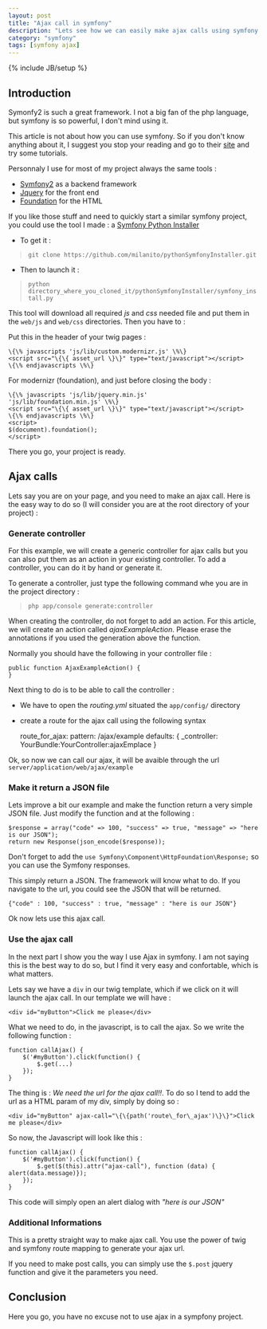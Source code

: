 ```yaml
---
layout: post
title: "Ajax call in symfony"
description: "Lets see how we can easily make ajax calls using symfony Framework"
category: "symfony"
tags: [symfony ajax]
---
```

{% include JB/setup %}

## Introduction

Symonfy2 is such a great framework. I not a big fan of the php
language, but symfony is so powerful, I don't mind using it.

This article is not about how you can use symfony. So if you don't
know anything about it, I suggest you stop your reading and go
to their [site](http://symfony.com/) and try some tutorials.

Personnaly I use for most of my project always the same tools :
* [Symfony2](http://symfony.com/) as a backend framework
* [Jquery](http://jquery.com/) for the front end
* [Foundation](http://foundation.zurb.com/) for the HTML

If you like those stuff and need to quickly start a similar symfony
project, you could use the tool I made :
a [Symfony Python Installer](https://github.com/milanito/pythonSymfonyInstaller)

* To get it :

> `git clone https://github.com/milanito/pythonSymfonyInstaller.git`

* Then to launch it :

> `python directory_where_you_cloned_it/pythonSymfonyInstaller/symfony_install.py`

This tool will download all required _js_ and _css_ needed file and
put them in the `web/js` and `web/css` directories. Then you have to :

Put this in the header of your twig pages :

    \{\% javascripts 'js/lib/custom.modernizr.js' \%\}
    <script src="\{\{ asset_url \}\}" type="text/javascript"></script>
    \{\% endjavascripts \%\}

For modernizr (foundation), and just before closing the body :

    \{\% javascripts 'js/lib/jquery.min.js'
    'js/lib/foundation.min.js' \%\}
    <script src="\{\{ asset_url \}\}" type="text/javascript"></script>
    \{\% endjavascripts \%\}
    <script>
    $(document).foundation();
    </script>

There you go, your project is ready.

## Ajax calls

Lets say you are on your page, and you need to make an ajax call. Here is
the easy way to do so (I will consider you are at the root directory of
your project) :

### Generate controller

For this example, we will create a generic controller for ajax calls but
you can also put them as an action in your existing controller. To add a
controller, you can do it by hand or generate it.

To generate a controller, just type the following command whe you are
in the project directory :

> `php app/console generate:controller`

When creating the controller, do not forget to add an action. For this
article, we will create an action called _ajaxExampleAction_. Please
erase the annotations if you used the generation above the function.

Normally you should have the following in your controller file :

    public function AjaxExampleAction() {
    }

Next thing to do is to be able to call the controller :

* We have to open the _routing.yml_ situated the `app/config/` directory
* create a route for the ajax call using the following syntax

    route_for_ajax:
    pattern:   /ajax/example
    defaults:  \{ \_controller: YourBundle:YourController:ajaxEmplace \}

Ok, so now we can call our ajax, it will be avaible through the url
`server/application/web/ajax/example`

### Make it return a JSON file

Lets improve a bit our example and make the function return a very simple
JSON file. Just modify the function and at the following :

    $response = array("code" => 100, "success" => true, "message" => "here is our JSON");
    return new Response(json_encode($response));

Don't forget to add the `use Symfony\Component\HttpFoundation\Response;`
so you can use the Symfony responses.

This simply return a JSON. The framework will know what to do. If you
navigate to the url, you could see the JSON that will be returned.

    {"code" : 100, "success" : true, "message" : "here is our JSON"}

Ok now lets use this ajax call.

### Use the ajax call

In the next part I show you the way I use Ajax in symfony. I am not
saying this is the best way to do so, but I find it very easy and
confortable, which is what matters.

Lets say we have a `div` in our twig template, which if we click
on it will launch the ajax call. In our template we will have :

    <div id="myButton">Click me please</div>

What we need to do, in the javascript, is to call the ajax. So we
write the following function :

    function callAjax() {
        $('#myButton').click(function() {
            $.get(...)
        });
    }

The thing is : _We need the url for the ajax call!!_. To do so I tend
to add the url as a HTML param of my div, simply by doing so :

    <div id="myButton" ajax-call="\{\{path('route\_for\_ajax')\}\}">Click me please</div>

So now, the Javascript will look like this :

    function callAjax() {
        $('#myButton').click(function() {
            $.get($(this).attr("ajax-call"), function (data) { alert(data.message)});
        });
    }

This code will simply open an alert dialog with _"here is our JSON"_

### Additional Informations

This is a pretty straight way to make ajax call. You use the power of twig and
symfony route mapping to generate your ajax url.

If you need to make post calls, you can simply use the `$.post` jquery function
and give it the parameters you need.

## Conclusion

Here you go, you have no excuse not to use ajax in a sympfony project.

